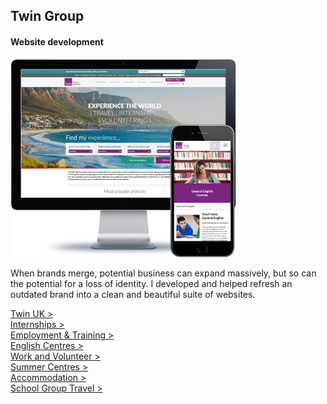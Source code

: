 
## Twin Group 
#### Website development

<div class="snapshot">

![Twin Group websites](/assets/portfolio/twin.png)

</div>

<div class="info">

When brands merge, potential business can expand massively, but so can the potential for a loss of identity. I developed and helped refresh an outdated brand into a clean and beautiful suite of websites.

<a href="http://www.twinuk.com" target="_blank">Twin UK &gt;</a><br/>
<a href="http://www.twininternships.com" target="_blank">Internships &gt;</a><br/>
<a href="http://www.twinemployment.com" target="_blank">Employment & Training &gt;</a><br/>
<a href="http://www.englishcentres.co.uk" target="_blank">English Centres &gt;</a><br/>
<a href="http://www.workandvolunteer.com" target="_blank">Work and Volunteer &gt;</a><br/>
<a href="http://www.twinsummercentres.com" target="_blank">Summer Centres &gt;</a><br/>
<a href="http://www.twinaccommodation.com" target="_blank">Accommodation &gt;</a><br/>
<a href="http://www.twingrouptravel.co.uk" target="_blank">School Group Travel &gt;</a>

</div>